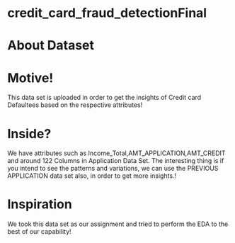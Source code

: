 # credit_card_fraud_detectionFinal

# About Dataset

# Motive!

This data set is uploaded in order to get the insights of Credit card Defaultees based on the respective attributes!

# Inside?

We have attributes such as Income_Total,AMT_APPLICATION,AMT_CREDIT and around 122 Columns in Application Data Set. The interesting thing is if you intend to see the patterns and variations, we can use the PREVIOUS APPLICATION data set also, in order to get more insights.!

# Inspiration

We took this data set as our assignment and tried to perform the EDA to the best of our capability!
